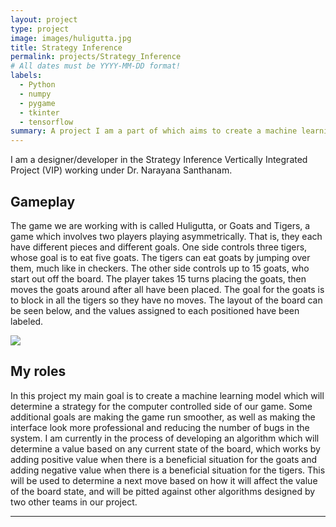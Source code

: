 ```yaml
---
layout: project
type: project
image: images/huligutta.jpg
title: Strategy Inference
permalink: projects/Strategy_Inference
# All dates must be YYYY-MM-DD format!
labels:
  - Python
  - numpy
  - pygame
  - tkinter
  - tensorflow
summary: A project I am a part of which aims to create a machine learning model to strategize in a virtual board game.
---
```


  I am a designer/developer in the Strategy Inference Vertically Integrated Project (VIP) working under Dr. Narayana Santhanam.

## Gameplay

  The game we are working with is called Huligutta, or Goats and Tigers, a game which involves two players playing asymmetrically. That is, they each have different pieces and different goals. One side controls three tigers, whose goal is to eat five goats. The tigers can eat goats by jumping over them, much like in checkers. The other side controls up to 15 goats, who start out off the board. The player takes 15 turns placing the goats, then moves the goats around after all have been placed. The goal for the goats is to block in all the tigers so they have no moves. The layout of the board can be seen below, and the values assigned to each positioned have been labeled.
  
 <img class="ui image" src="{{ site.baseurl }}/images/huliguttaLayout.jpg">

## My roles

  In this project my main goal is to create a machine learning model which will determine a strategy for the computer controlled side of our game. Some additional goals are making the game run smoother, as well as making the interface look more professional and reducing the number of bugs in the system. I am currently in the process of developing an algorithm which will determine a value based on any current state of the board, which works by adding positive value when there is a beneficial situation for the goats and adding negative value when there is a beneficial situation for the tigers. This will be used to determine a next move based on how it will affect the value of the board state, and will be pitted against other algorithms designed by two other teams in our project. 
  
  -----
